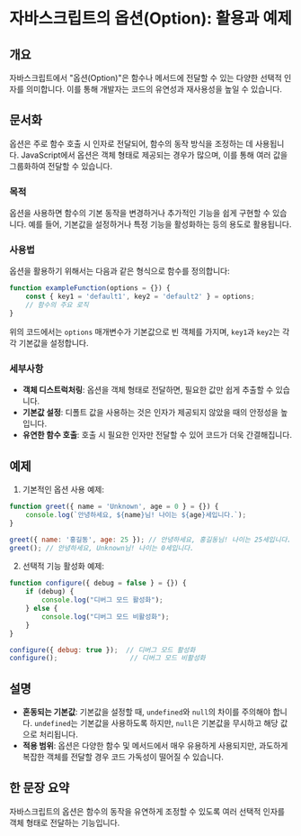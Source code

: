 <!--
Meta Description: # 자바스크립트의 옵션(Option): 활용과 예제 ## 개요 자바스크립트에서 "옵션(Option)"은 함수나 메서드에 전달할 수 있는 다양한 선택적 인자를 의미합니다. 이를 통해 개발자는 코드의 유연성과 재사용성을 높일 수 있습니다. ## 문서화 옵션은 주로 함수 호...
Meta Keywords: 있습니다, 기본값을, 전달할, 옵션은, 함수의
-->

# 자바스크립트의 옵션(Option): 활용과 예제

## 개요
자바스크립트에서 "옵션(Option)"은 함수나 메서드에 전달할 수 있는 다양한 선택적 인자를 의미합니다. 이를 통해 개발자는 코드의 유연성과 재사용성을 높일 수 있습니다.

## 문서화
옵션은 주로 함수 호출 시 인자로 전달되어, 함수의 동작 방식을 조정하는 데 사용됩니다. JavaScript에서 옵션은 객체 형태로 제공되는 경우가 많으며, 이를 통해 여러 값을 그룹화하여 전달할 수 있습니다.

### 목적
옵션을 사용하면 함수의 기본 동작을 변경하거나 추가적인 기능을 쉽게 구현할 수 있습니다. 예를 들어, 기본값을 설정하거나 특정 기능을 활성화하는 등의 용도로 활용됩니다.

### 사용법
옵션을 활용하기 위해서는 다음과 같은 형식으로 함수를 정의합니다:

```javascript
function exampleFunction(options = {}) {
    const { key1 = 'default1', key2 = 'default2' } = options;
    // 함수의 주요 로직
}
```

위의 코드에서는 `options` 매개변수가 기본값으로 빈 객체를 가지며, `key1`과 `key2`는 각각 기본값을 설정합니다.

### 세부사항
- **객체 디스트럭처링**: 옵션을 객체 형태로 전달하면, 필요한 값만 쉽게 추출할 수 있습니다.
- **기본값 설정**: 디폴트 값을 사용하는 것은 인자가 제공되지 않았을 때의 안정성을 높입니다.
- **유연한 함수 호출**: 호출 시 필요한 인자만 전달할 수 있어 코드가 더욱 간결해집니다.

## 예제
1. 기본적인 옵션 사용 예제:

```javascript
function greet({ name = 'Unknown', age = 0 } = {}) {
    console.log(`안녕하세요, ${name}님! 나이는 ${age}세입니다.`);
}

greet({ name: '홍길동', age: 25 }); // 안녕하세요, 홍길동님! 나이는 25세입니다.
greet(); // 안녕하세요, Unknown님! 나이는 0세입니다.
```

2. 선택적 기능 활성화 예제:

```javascript
function configure({ debug = false } = {}) {
    if (debug) {
        console.log("디버그 모드 활성화");
    } else {
        console.log("디버그 모드 비활성화");
    }
}

configure({ debug: true });  // 디버그 모드 활성화
configure();                  // 디버그 모드 비활성화
```

## 설명
- **혼동되는 기본값**: 기본값을 설정할 때, `undefined`와 `null`의 차이를 주의해야 합니다. `undefined`는 기본값을 사용하도록 하지만, `null`은 기본값을 무시하고 해당 값으로 처리됩니다.
- **적용 범위**: 옵션은 다양한 함수 및 메서드에서 매우 유용하게 사용되지만, 과도하게 복잡한 객체를 전달할 경우 코드 가독성이 떨어질 수 있습니다.

## 한 문장 요약
자바스크립트의 옵션은 함수의 동작을 유연하게 조정할 수 있도록 여러 선택적 인자를 객체 형태로 전달하는 기능입니다.